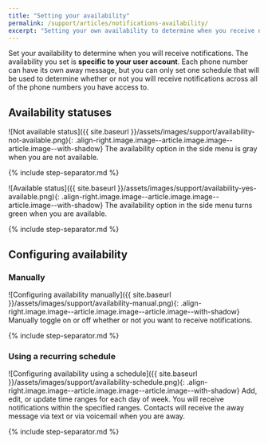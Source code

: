```yaml
---
title: "Setting your availability"
permalink: /support/articles/notifications-availability/
excerpt: "Setting your own availability to determine when you receive notifications"
---
```


Set your availability to determine when you will receive notifications. The availability you set is **specific to your user account**. Each phone number can have its own away message, but you can only set one schedule that will be used to determine whether or not you will receive notifications across all of the phone numbers you have access to.

## Availability statuses

![Not available status]({{ site.baseurl }}/assets/images/support/availability-not-available.png){: .align-right.image.image--article.image.image--article.image--with-shadow} The availability option in the side menu is gray when you are not available.

{% include step-separator.md %}

![Available status]({{ site.baseurl }}/assets/images/support/availability-yes-available.png){: .align-right.image.image--article.image.image--article.image--with-shadow} The availability option in the side menu turns green when you are available.

{% include step-separator.md %}

## Configuring availability

### Manually

![Configuring availability manually]({{ site.baseurl }}/assets/images/support/availability-manual.png){: .align-right.image.image--article.image.image--article.image--with-shadow} Manually toggle on or off whether or not you want to receive notifications.

{% include step-separator.md %}

### Using a recurring schedule

![Configuring availability using a schedule]({{ site.baseurl }}/assets/images/support/availability-schedule.png){: .align-right.image.image--article.image.image--article.image--with-shadow} Add, edit, or update time ranges for each day of week. You will receive notifications within the specified ranges. Contacts will receive the away message via text or via voicemail when you are away.

{% include step-separator.md %}
